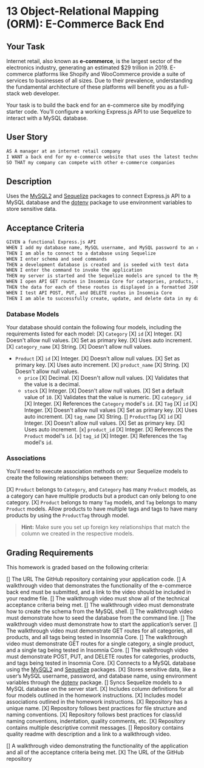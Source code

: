 # 13 Object-Relational Mapping (ORM): E-Commerce Back End

## Your Task

Internet retail, also known as **e-commerce**, is the largest sector of the electronics industry, generating an estimated $29 trillion in 2019. E-commerce platforms like Shopify and WooCommerce provide a suite of services to businesses of all sizes. Due to their prevalence, understanding the fundamental architecture of these platforms will benefit you as a full-stack web developer.

Your task is to build the back end for an e-commerce site by modifying starter code. You’ll configure a working Express.js API to use Sequelize to interact with a MySQL database.

## User Story

```md
AS A manager at an internet retail company
I WANT a back end for my e-commerce website that uses the latest technologies
SO THAT my company can compete with other e-commerce companies
```

## Description

Uses the [MySQL2](https://www.npmjs.com/package/mysql2) and [Sequelize](https://www.npmjs.com/package/sequelize) packages to connect Express.js API to a MySQL database and the [dotenv](https://www.npmjs.com/package/dotenv) package to use environment variables to store sensitive data.

## Acceptance Criteria

```md
GIVEN a functional Express.js API
WHEN I add my database name, MySQL username, and MySQL password to an environment variable file
THEN I am able to connect to a database using Sequelize
WHEN I enter schema and seed commands
THEN a development database is created and is seeded with test data
WHEN I enter the command to invoke the application
THEN my server is started and the Sequelize models are synced to the MySQL database
WHEN I open API GET routes in Insomnia Core for categories, products, or tags
THEN the data for each of these routes is displayed in a formatted JSON
WHEN I test API POST, PUT, and DELETE routes in Insomnia Core
THEN I am able to successfully create, update, and delete data in my database
```

### Database Models

Your database should contain the following four models, including the requirements listed for each model:
[X] `Category`
  [X] `id`
    [X] Integer.
    [X] Doesn't allow null values.
    [X] Set as primary key.
    [X] Uses auto increment.
  [X] `category_name`
    [X] String.
    [X] Doesn't allow null values.
* `Product`
  [X] `id`
    [X] Integer.
    [X] Doesn't allow null values.
    [X] Set as primary key.
    [X] Uses auto increment.
  [X] `product_name`
    [X] String.
    [X] Doesn't allow null values.
  * `price`
    [X] Decimal.
    [X] Doesn't allow null values.
    [X] Validates that the value is a decimal.
  * `stock`
    [X] Integer.
    [X] Doesn't allow null values.
    [X] Set a default value of `10`.
    [X] Validates that the value is numeric.
  [X] `category_id`
    [X] Integer.
    [X] References the `Category` model's `id`.
[X] `Tag`
  [X] `id`
    [X] Integer.
    [X] Doesn't allow null values
    [X] Set as primary key.
    [X] Uses auto increment.
  [X] `tag_name`
    [X] String.
[] `ProductTag`
  [X] `id`
    [X] Integer.
    [X] Doesn't allow null values.
    [X] Set as primary key.
    [X] Uses auto increment.
  [x] `product_id`
    [X] Integer.
    [X] References the `Product` model's `id`.
  [x] `tag_id`
    [X] Integer.
    [X] References the `Tag` model's `id`.

### Associations

You'll need to execute association methods on your Sequelize models to create the following relationships between them:

[X] `Product` belongs to `Category`, and `Category` has many `Product` models, as a category can have multiple products but a product can only belong to one category.
[X] `Product` belongs to many `Tag` models, and `Tag` belongs to many `Product` models. Allow products to have multiple tags and tags to have many products by using the `ProductTag` through model.
> **Hint:** Make sure you set up foreign key relationships that match the column we created in the respective models.

## Grading Requirements

This homework is graded based on the following criteria: 

[] The URL The GitHub repository containing your application code.
[] A walkthrough video that demonstrates the functionality of the e-commerce back end must be submitted, and a link to the video should be included in your readme file.
[] The walkthrough video must show all of the technical acceptance criteria being met.
[] The walkthrough video must demonstrate how to create the schema from the MySQL shell.
[] The walkthrough video must demonstrate how to seed the database from the command line.
[] The walkthrough video must demonstrate how to start the application’s server.
[] The walkthrough video must demonstrate GET routes for all categories, all products, and all tags being tested in Insomnia Core.
[] The walkthrough video must demonstrate GET routes for a single category, a single product, and a single tag being tested in Insomnia Core.
[] The walkthrough video must demonstrate POST, PUT, and DELETE routes for categories, products, and tags being tested in Insomnia Core.
  [X] Connects to a MySQL database using the [MySQL2](https://www.npmjs.com/package/mysql) and [Sequelize](https://www.npmjs.com/package/sequelize) packages.
  [X] Stores sensitive data, like a user’s MySQL username, password, and database name, using environment variables through the [dotenv](https://www.npmjs.com/package/dotenv) package.
  [] Syncs Sequelize models to a MySQL database on the server start.
  [X] Includes column definitions for all four models outlined in the homework instructions.
  [X] Includes model associations outlined in the homework instructions.
[X] Repository has a unique name.
[X] Repository follows best practices for file structure and naming conventions.
[X] Repository follows best practices for class/id naming conventions, indentation, quality comments, etc.
[X] Repository contains multiple descriptive commit messages.
[] Repository contains quality readme with description and a link to a walkthrough video.

[] A walkthrough video demonstrating the functionality of the application and all of the acceptance criteria being met.
[X] The URL of the GitHub repository